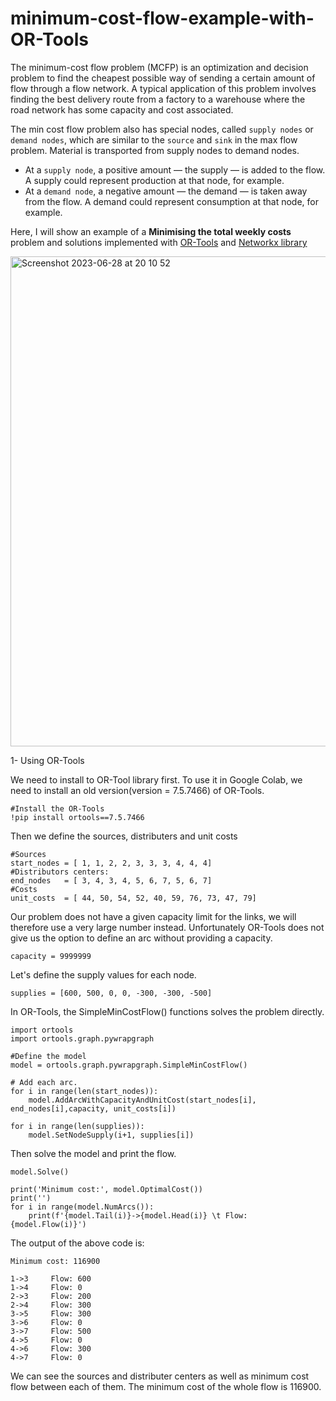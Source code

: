# minimum-cost-flow-example-with-OR-Tools
The minimum-cost flow problem (MCFP) is an optimization and decision problem to find the cheapest possible way of sending a certain amount of flow through a flow network. A typical application of this problem involves finding the best delivery route from a factory to a warehouse where the road network has some capacity and cost associated.

The min cost flow problem also has special nodes, called `supply nodes` or `demand nodes`, which are similar to the `source` and `sink` in the max flow problem. Material is transported from supply nodes to demand nodes.

- At a `supply node`, a positive amount — the supply — is added to the flow. A supply could represent production at that node, for example.
- At a `demand node`, a negative amount — the demand — is taken away from the flow. A demand could represent consumption at that node, for example.

Here, I will show an example of a **Minimising the total weekly costs** problem and solutions implemented with [OR-Tools](https://developers.google.com/optimization/flow/mincostflow) and [Networkx library](https://networkx.org/)


<img width="784" alt="Screenshot 2023-06-28 at 20 10 52" src="https://github.com/CemBirbiri/minimum-cost-flow-problem-with-OR-Tools/assets/46814542/b9758ab8-871e-4e00-8b91-bba249ef1556">

1- Using OR-Tools

We need to install to OR-Tool library first. To use it in Google Colab, we need to install an old version(version = 7.5.7466) of OR-Tools.

```
#Install the OR-Tools
!pip install ortools==7.5.7466
```

Then we define the sources, distributers and unit costs
```
#Sources
start_nodes = [ 1, 1, 2, 2, 3, 3, 3, 4, 4, 4]
#Distributors centers:
end_nodes   = [ 3, 4, 3, 4, 5, 6, 7, 5, 6, 7]
#Costs
unit_costs  = [ 44, 50, 54, 52, 40, 59, 76, 73, 47, 79]
```

Our problem does not have a given capacity limit for the links, we will therefore use a very large number instead. Unfortunately OR-Tools does not give us the option to define an arc without providing a capacity.

```
capacity = 9999999
```

Let's define the supply values for each node.

```
supplies = [600, 500, 0, 0, -300, -300, -500]
```

In OR-Tools, the SimpleMinCostFlow() functions solves the problem directly.

```
import ortools
import ortools.graph.pywrapgraph

#Define the model
model = ortools.graph.pywrapgraph.SimpleMinCostFlow()

# Add each arc.
for i in range(len(start_nodes)):
    model.AddArcWithCapacityAndUnitCost(start_nodes[i], end_nodes[i],capacity, unit_costs[i])

for i in range(len(supplies)):
    model.SetNodeSupply(i+1, supplies[i])
```
Then solve the model and print the flow.

```
model.Solve()

print('Minimum cost:', model.OptimalCost())
print('')
for i in range(model.NumArcs()):
    print(f'{model.Tail(i)}->{model.Head(i)} \t Flow: {model.Flow(i)}')
```

The output of the above code is:

```
Minimum cost: 116900

1->3 	 Flow: 600
1->4 	 Flow: 0
2->3 	 Flow: 200
2->4 	 Flow: 300
3->5 	 Flow: 300
3->6 	 Flow: 0
3->7 	 Flow: 500
4->5 	 Flow: 0
4->6 	 Flow: 300
4->7 	 Flow: 0
```
We can see the sources and distributer centers as well as minimum cost flow between each of them. The minimum cost of the whole flow is 116900.
